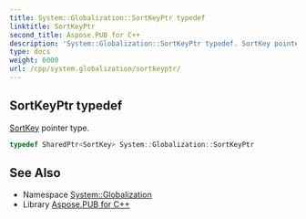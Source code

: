 ```yaml
---
title: System::Globalization::SortKeyPtr typedef
linktitle: SortKeyPtr
second_title: Aspose.PUB for C++
description: 'System::Globalization::SortKeyPtr typedef. SortKey pointer type in C++.'
type: docs
weight: 6000
url: /cpp/system.globalization/sortkeyptr/
---
```

## SortKeyPtr typedef


[SortKey](../sortkey/) pointer type.

```cpp
typedef SharedPtr<SortKey> System::Globalization::SortKeyPtr
```

## See Also

* Namespace [System::Globalization](../)
* Library [Aspose.PUB for C++](../../)
